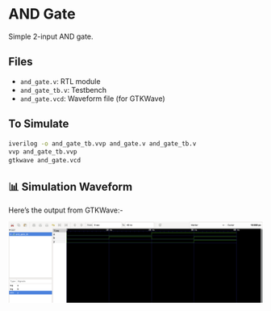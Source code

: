 # AND Gate

Simple 2-input AND gate.

## Files
- `and_gate.v`: RTL module
- `and_gate_tb.v`: Testbench
- `and_gate.vcd`: Waveform file (for GTKWave)

## To Simulate
```bash
iverilog -o and_gate_tb.vvp and_gate.v and_gate_tb.v
vvp and_gate_tb.vvp
gtkwave and_gate.vcd
```

## 📊 Simulation Waveform

Here’s the output from GTKWave:-

![Waveform Output](Waveform/and_gate_waveform.png)
